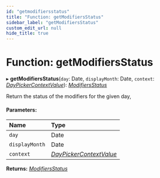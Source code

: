 ```yaml
---
id: "getmodifiersstatus"
title: "Function: getModifiersStatus"
sidebar_label: "getModifiersStatus"
custom_edit_url: null
hide_title: true
---
```


# Function: getModifiersStatus

▸ **getModifiersStatus**(`day`: Date, `displayMonth`: Date, `context`: [*DayPickerContextValue*](../interfaces/daypickercontextvalue.md)): [*ModifiersStatus*](../types/modifiersstatus.md)

Return the status of the modifiers for the given day,

#### Parameters:

Name | Type |
:------ | :------ |
`day` | Date |
`displayMonth` | Date |
`context` | [*DayPickerContextValue*](../interfaces/daypickercontextvalue.md) |

**Returns:** [*ModifiersStatus*](../types/modifiersstatus.md)
